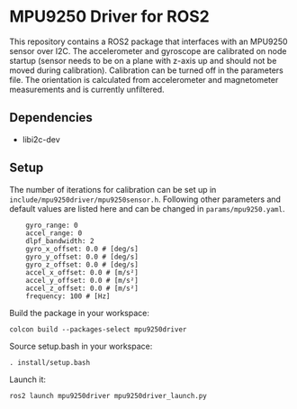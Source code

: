 
# MPU9250 Driver for ROS2
This repository contains a ROS2 package that interfaces with an MPU9250 sensor over I2C. The accelerometer and gyroscope are calibrated on node startup (sensor needs to be on a plane with z-axis up and should not be moved during calibration). Calibration can be turned off in the parameters file. The orientation is calculated from accelerometer and magnetometer measurements and is currently unfiltered.

## Dependencies
-  libi2c-dev

## Setup
The number of iterations for calibration can be set up in `include/mpu9250driver/mpu9250sensor.h`.
Following other parameters and default values are listed here and can be changed in `params/mpu9250.yaml`.
```    calibrate: True
    gyro_range: 0
    accel_range: 0
    dlpf_bandwidth: 2
    gyro_x_offset: 0.0 # [deg/s]
    gyro_y_offset: 0.0 # [deg/s]
    gyro_z_offset: 0.0 # [deg/s]
    accel_x_offset: 0.0 # [m/s²]
    accel_y_offset: 0.0 # [m/s²]
    accel_z_offset: 0.0 # [m/s²]
    frequency: 100 # [Hz]
```

Build the package in your workspace:

    colcon build --packages-select mpu9250driver

Source setup.bash in your workspace:

    . install/setup.bash
    
Launch it:

    ros2 launch mpu9250driver mpu9250driver_launch.py

